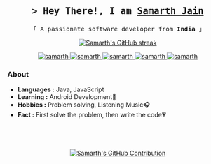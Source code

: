 <h2 align="center">
        <samp>&gt; Hey There!, I am
                <b><a target="_blank" href="https://www.linkedin.com/in/samarthjain02">Samarth Jain</a></b>
        </samp>
</h2>


<p align="center"> 
  <samp>
    「 A passionate software developer from <b>India</b> 」
    <br>
  </samp>
</p>

<p align="center">
  <a href="https://github.com/samarthj0612">
    <img src="https://github-readme-streak-stats.herokuapp.com/?user=samarthj0612&theme=radical&border=7F3FBF&background=0D1117" alt="Samarth's GitHub streak"/>
  </a>
</p>

<p align="center">
 <a href="https://linkedin.com/in/samarthjain02" target="_blank">
  <img src="https://img.shields.io/badge/LinkedIn-0077B5?style=for-the-badge&logo=linkedin&logoColor=white" alt="samarth"/>
 </a>
 <a href="https://www.instagram.com/_jain.samarth_/" target="_blank">
  <img src="https://img.shields.io/badge/Instagram-FE0076?style=for-the-badge&logo=instagram&logoColor=white" alt="samarth"/>
 </a>
 <a href="https://leetcode.com/u/samarthj0612/" target="_blank">
  <img src="https://img.shields.io/badge/Leetcode-373737?style=for-the-badge&logo=leetcode&logoColor=F89F1B" alt="samarth"/>
 </a>
 <a href="https://www.hackerrank.com/profile/samarthj0612" target="_blank">
  <img src="https://img.shields.io/badge/Hackerrank-068932?style=for-the-badge&logo=hackerrank&logoColor=white" alt="samarth"/>
 </a>
 <a href=mailto:samarthj0612@gmail.com" target="_blank">
  <img src="https://img.shields.io/badge/Gmail-c14438?style=for-the-badge&logo=Gmail&logoColor=white" alt="samarth"/>
 </a>
</p>

### About

-  **Languages :** Java, JavaScript
-  **Learning :** Android Development📱
-  **Hobbies :** Problem solving, Listening Music🎧
-  **Fact :** First solve the problem, then write the code💗

#
<br>
<p align="center">
  <a href="https://github.com/samarthj0612">
    <img src="https://github-profile-summary-cards.vercel.app/api/cards/profile-details?username=samarthj0612&theme=radical" alt="Samarth's GitHub Contribution"/>
  </a>
</p>

<!-- ![Al Siam's Graph](https://github-readme-activity-graph.vercel.app/graph?username=samarthj0612&custom_title=Samarth%20Jain's%20GitHub%20Activity%20Graph&bg_color=0D1117&color=7F3FBF&line=7F3FBF&point=7F3FBF&area_color=FFFFFF&title_color=FFFFFF&area=true)

<a> 
    <a href="https://github.com/samarthj0612"><img alt="Samarth's Github Stats" src="https://denvercoder1-github-readme-stats.vercel.app/api?username=samarthj0612&show_icons=true&count_private=true&theme=react&border_color=7F3FBF&bg_color=0D1117&title_color=F85D7F&icon_color=F8D866" height="192px" width="49.5%"/></a>
  <a href="https://github.com/alsiam"><img alt="Samarth's Top Languages" src="https://denvercoder1-github-readme-stats.vercel.app/api/top-langs/?username=samarthj0612&langs_count=8&layout=compact&theme=react&border_color=7F3FBF&bg_color=0D1117&title_color=F85D7F&icon_color=F8D866" height="192px" width="49.5%"/></a>
</a> -->
